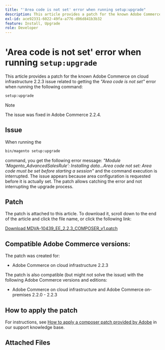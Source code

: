 ```yaml
---
title: "'Area code is not set' error when running setup:upgrade"
description: This article provides a patch for the known Adobe Commerce on cloud infrastructure 2.2.3 issue related to the *Area code is not set* error when running the setup:upgrade command. 
exl-id: ace92331-6022-49fa-a776-d06d841b3b32
feature: Install, Upgrade
role: Developer
---
```

# 'Area code is not set' error when running `setup:upgrade`

This article provides a patch for the known Adobe Commerce on cloud infrastructure 2.2.3 issue related to getting the *"Area code is not set"* error when running the following command:

```bash
setup:upgrade
```

>[!NOTE]
>
>The issue was fixed in Adobe Commerce 2.2.4.

## Issue

When running the

```bash
bin/magento setup:upgrade
```

command, you get the following error message: *"Module 'Magento\_AdvancedSalesRule': Installing data...Area code not set: Area code must be set before starting a session"* and the command execution is interrupted. The issue appears because area configuration is requested before it is actually set. The patch allows catching the error and not interrupting the upgrade process.

## Patch

The patch is attached to this article. To download it, scroll down to the end of the article and click the file name, or click the following link:

 [Download MDVA-10439\_EE\_2.2.3\_COMPOSER\_v1.patch](assets/MDVA-10439_EE_2.2.3_COMPOSER_v1.patch.zip)

## Compatible Adobe Commerce versions:

The patch was created for:

* Adobe Commerce on cloud infrastructure 2.2.3

The patch is also compatible (but might not solve the issue) with the following Adobe Commerce versions and editions:

* Adobe Commerce on cloud infrastructure and Adobe Commerce on-premises 2.2.0 - 2.2.3

## How to apply the patch

For instructions, see [How to apply a composer patch provided by Adobe](/help/how-to/general/how-to-apply-a-composer-patch-provided-by-magento.md) in our support knowledge base.

## Attached Files
